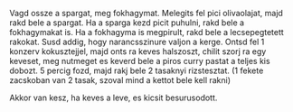Vagd ossze a spargat, meg fokhagymat.
Melegits fel pici olivaolajat, majd rakd bele a spargat. Ha a sparga kezd picit puhulni, rakd bele a fokhagymakat is.
Ha a fokhagyma is megpirult, rakd bele a lecsepegtetett rakokat. Susd addig, hogy narancsszinure valjon a kerge.
Ontsd fel 1 konzerv kokusztejjel, majd onts ra keves halszoszt, chilit szorj ra egy keveset, meg nutmeget es 
keverd bele a piros curry pastat a teljes kis dobozt. 5 percig fozd, majd rakj bele 2 tasaknyi rizstesztat. (1 fekete zacskoban
van 2 tasak, szoval mind a kettot bele kell rakni)

Akkor van kesz, ha keves a leve, es kicsit besurusodott.
